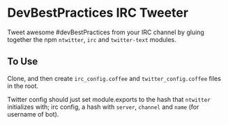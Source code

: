 

DevBestPractices IRC Tweeter
====

Tweet awesome #devBestPractices from your IRC channel by
gluing together the npm `ntwitter`, `irc` and
`twitter-text` modules.

## To Use

Clone, and then create `irc_config.coffee` and
`twitter_config.coffee` files in the root.

Twitter config should just set module.exports to the hash
that `ntwitter` initializes with; irc config, a hash with `server`,
`channel` and `name` (for username of bot).
